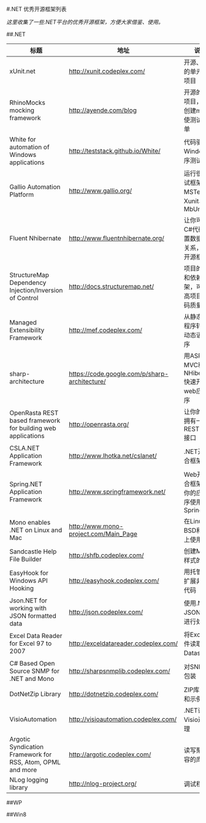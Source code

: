#.NET 优秀开源框架列表

*这里收集了一些.NET平台的优秀开源框架，方便大家借鉴、使用。*

##.NET

标题 | 地址 | 说明
------------ | ------------- | ------------
xUnit.net | http://xunit.codeplex.com/ | 开源、免费的单元测试项目
RhinoMocks mocking framework | http://ayende.com/blog | 开源的测试项目，通过创建mock使测试更简单
White for automation of Windows applications | http://teststack.github.io/White/ | 代码驱动Windows程序测试
Gallio Automation Platform  | http://www.gallio.org/ | 运行很多测试框架，如MSTest、Xunit、MbUnit
Fluent Nhibernate | http://www.fluentnhibernate.org/ | 让你可以用C#代码来设置数据映射关系，ORM开源框架
StructureMap Dependency Injection/Inversion of Control  | http://docs.structuremap.net/ | 项目的解耦和依赖框架，可以提高项目和代码质量
Managed Extensibility Framework | http://mef.codeplex.com/ | 从静态编译程序转换到动态语言程序
sharp-architecture | https://code.google.com/p/sharp-architecture/ | 用ASP.NET MVC和NHibernate快速开发web应用程序
OpenRasta REST based framework for building web applications  | http://openrasta.org/ | 让你的程序拥有一个REST API接口
CSLA.NET Application Framework | http://www.lhotka.net/cslanet/ | .NET开发综合框架
Spring.NET Application Framework  | http://www.springframework.net/ | Web开发综合框架，让你的应用程序使用Spring
Mono enables .NET on Linux and Mac | http://www.mono-project.com/Main_Page | 在Linux、BSD和OS X上使用.NET
Sandcastle Help File Builder | http://shfb.codeplex.com/ | 创建MSDN样式的文档
EasyHook for Windows API Hooking  | http://easyhook.codeplex.com/ | 用托管代码扩展非托管代码
Json.NET for working with JSON formatted data | http://json.codeplex.com/ | 使用.NET对JSON数据进行处理
Excel Data Reader for Excel 97 to 2007 | http://exceldatareader.codeplex.com/ | 将Excel文件读取到Dataset中
C# Based Open Source SNMP for .NET and Mono | http://sharpsnmplib.codeplex.com/ | 对SNMP的包装
DotNetZip Library | http://dotnetzip.codeplex.com/ |  ZIP库处理和示例
VisioAutomation | http://visioautomation.codeplex.com/ | .NET语言对Visio进行处理
Argotic Syndication Framework for RSS, Atom, OPML and more | http://argotic.codeplex.com/ | 读写聚合内容的库
NLog logging library | http://nlog-project.org/ | 调试程序库

##WP

##Win8

